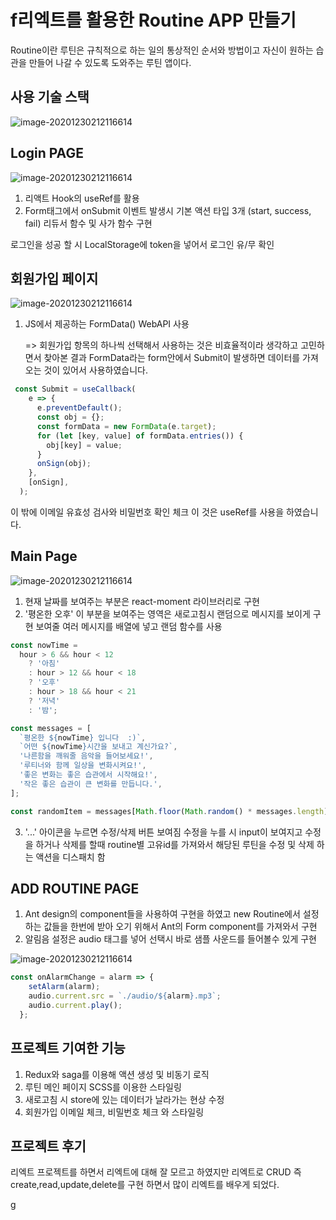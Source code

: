 # f리엑트를 활용한 Routine APP 만들기



Routine이란 루틴은 규칙적으로 하는 일의 통상적인 순서와 방법이고 자신이 원하는 습관을 만들어 나갈 수 있도록 도와주는 루틴 앱이다.

## 사용 기술 스택

![image-20201230212116614](./img/stack.png)



## Login PAGE

![image-20201230212116614](./img/Login.png)

1. 리액트 Hook의 useRef를 활용
2. Form태그에서 onSubmit 이벤트 발생시 기본 액션 타입 3개 (start, success, fail) 리듀서 함수 및 사가 함수 구현

로그인을 성공 할 시 LocalStorage에 token을 넣어서 로그인 유/무 확인

## 회원가입 페이지

![image-20201230212116614](./img/Signup.png)

1. JS에서 제공하는 FormData() WebAPI 사용

   => 회원가입 항목의 하나씩 선택해서 사용하는 것은 비효율적이라 생각하고 고민하면서 찾아본 결과 FormData라는 form안에서 Submit이 발생하면 데이터를 가져오는 것이 있어서 사용하였습니다.

```js
 const Submit = useCallback(
    e => {
      e.preventDefault();
      const obj = {};
      const formData = new FormData(e.target);
      for (let [key, value] of formData.entries()) {
        obj[key] = value;
      }
      onSign(obj);
    },
    [onSign],
  );
```

이 밖에 이메일 유효성 검사와 비밀번호 확인 체크 이 것은 useRef를 사용을 하였습니다.

## Main Page

![image-20201230212116614](./img/Main.png)

1. 현재 날짜를 보여주는 부분은 react-moment 라이브러리로 구현
2. '평온한 오후' 이 부분을 보여주는 영역은 새로고침시 랜덤으로 메시지를 보이게 구현 보여줄 여러 메시지를 배열에 넣고 랜덤 함수를 사용 

```js
const nowTime =
  hour > 6 && hour < 12
    ? '아침'
    : hour > 12 && hour < 18
    ? '오후'
    : hour > 18 && hour < 21
    ? '저녁'
    : '밤';

const messages = [
  `평온한 ${nowTime} 입니다  :)`,
  `어떤 ${nowTime}시간을 보내고 계신가요?`,
  '나른함을 깨워줄 음악을 들어보세요!',
  '루티너와 함께 일상을 변화시켜요!',
  '좋은 변화는 좋은 습관에서 시작해요!',
  '작은 좋은 습관이 큰 변화를 만듭니다.',
];

const randomItem = messages[Math.floor(Math.random() * messages.length)];
```

3. '...' 아이콘을 누르면 수정/삭제 버튼 보여짐 수정을 누를 시 input이 보여지고 수정을 하거나 삭제를 할때 routine별 고유id를 가져와서 해당된 루틴을 수정 및 삭제 하는 액션을 디스패치 함

## ADD ROUTINE PAGE

1. Ant design의 component들을 사용하여 구현을 하였고 new Routine에서 설정하는 값들을 한번에 받아 오기 위해서 Ant의 Form component를 가져와서 구현
2. 알림음 설정은 audio 태그를 넣어 선택시 바로 샘플 사운드를 들어볼수 있게 구현

![image-20201230212116614](./img/new.png)

```js
const onAlarmChange = alarm => {
    setAlarm(alarm);
    audio.current.src = `./audio/${alarm}.mp3`;
    audio.current.play();
  };
```



## 프로젝트 기여한 기능

1.  Redux와 saga를 이용해 액션 생성 및 비동기 로직 
2. 루틴 메인 페이지 SCSS를 이용한 스타일링
3. 새로고침 시 store에 있는 데이터가 날라가는 현상 수정
4. 회원가입 이메일 체크, 비밀번호 체크 와 스타일링 

## 프로젝트 후기

리엑트 프로젝트를 하면서 리엑트에 대해 잘 모르고 하였지만 리엑트로 CRUD 즉 create,read,update,delete를 구현 하면서 많이 리엑트를 배우게 되었다.

g